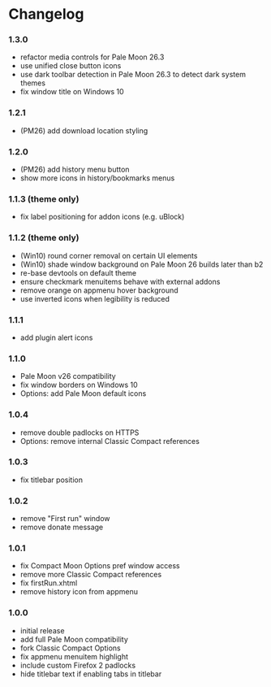 # Changelog

### 1.3.0
- refactor media controls for Pale Moon 26.3
- use unified close button icons
- use dark toolbar detection in Pale Moon 26.3 to detect dark system themes
- fix window title on Windows 10

### 1.2.1
- (PM26) add download location styling

### 1.2.0
- (PM26) add history menu button
- show more icons in history/bookmarks menus

### 1.1.3 (theme only)
- fix label positioning for addon icons (e.g. uBlock)

### 1.1.2 (theme only)
- (Win10) round corner removal on certain UI elements
- (Win10) shade window background on Pale Moon 26 builds later than b2
- re-base devtools on default theme
- ensure checkmark menuitems behave with external addons
- remove orange on appmenu hover background
- use inverted icons when legibility is reduced

### 1.1.1
- add plugin alert icons

### 1.1.0
- Pale Moon v26 compatibility
- fix window borders on Windows 10
- Options: add Pale Moon default icons

### 1.0.4
- remove double padlocks on HTTPS
- Options: remove internal Classic Compact references

### 1.0.3
- fix titlebar position

### 1.0.2
- remove "First run" window
- remove donate message

### 1.0.1
- fix Compact Moon Options pref window access
- remove more Classic Compact references
- fix firstRun.xhtml
- remove history icon from appmenu

### 1.0.0
- initial release
- add full Pale Moon compatibility
- fork Classic Compact Options
- fix appmenu menuitem highlight
- include custom Firefox 2 padlocks
- hide titlebar text if enabling tabs in titlebar